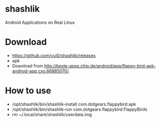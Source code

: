 # shashlik
Android Applications on Real Linux

# Download
- https://github.com/yui0/shashlik/releases
- apk
 - Download from http://beste-apps.chip.de/android/app/flappy-bird-apk-android-app,cxo.66885070/.

# How to use
- /opt/shashlik/bin/shashlik-install com.dotgears.flappybird.apk
- /opt/shashlik/bin/shashlik-run com.dotgears.flappybird FlappyBirds
- rm ~/.local/share/shashlik/userdata.img

